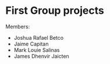 # First Group projects

Members:
* Joshua Rafael Betco
* Jaime Capitan
* Mark Louie Salinas
* James Dhenvir Jaicten

<!-- group9 -->
